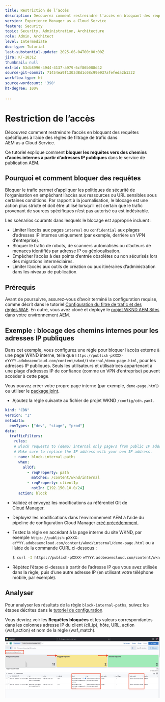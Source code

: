 ```yaml
---
title: Restriction de l’accès
description: Découvrez comment restreindre l’accès en bloquant des requêtes spécifiques à l’aide des règles de filtrage de trafic dans AEM as a Cloud Service.
version: Experience Manager as a Cloud Service
feature: Security
topic: Security, Administration, Architecture
role: Admin, Architect
level: Intermediate
doc-type: Tutorial
last-substantial-update: 2025-06-04T00:00:00Z
jira: KT-18312
thumbnail: null
exl-id: 53cb8996-4944-4137-a979-6cf86b088d42
source-git-commit: 71454ea9f1302d8d1c08c99e937afefeda2b1322
workflow-type: ht
source-wordcount: '390'
ht-degree: 100%

---
```


# Restriction de l’accès

Découvrez comment restreindre l’accès en bloquant des requêtes spécifiques à l’aide des règles de filtrage de trafic dans AEM as a Cloud Service.

Ce tutoriel explique comment **bloquer les requêtes vers des chemins d’accès internes à partir d’adresses IP publiques** dans le service de publication AEM.

## Pourquoi et comment bloquer des requêtes

Bloquer le trafic permet d’appliquer les politiques de sécurité de l’organisation en empêchant l’accès aux ressources ou URL sensibles sous certaines conditions. Par rapport à la journalisation, le blocage est une action plus stricte et doit être utilisé lorsqu’il est certain que le trafic provenant de sources spécifiques n’est pas autorisé ou est indésirable.

Les scénarios courants dans lesquels le blocage est approprié incluent :

- Limiter l’accès aux pages `internal` ou `confidential` aux plages d’adresses IP internes uniquement (par exemple, derrière un VPN d’entreprise).
- Bloquer le trafic de robots, de scanners automatisés ou d’acteurs de menaces identifiés par adresse IP ou géolocalisation.
- Empêcher l’accès à des points d’entrée obsolètes ou non sécurisés lors des migrations intermédiaires.
- Limiter l’accès aux outils de création ou aux itinéraires d’administration dans les niveaux de publication.

## Prérequis

Avant de poursuivre, assurez-vous d’avoir terminé la configuration requise, comme décrit dans le tutoriel [Configuration du filtre de trafic et des règles WAF](../setup.md). En outre, vous avez cloné et déployé le [projet WKND AEM Sites](https://github.com/adobe/aem-guides-wknd) dans votre environnement AEM.

## Exemple : blocage des chemins internes pour les adresses IP publiques

Dans cet exemple, vous configurez une règle pour bloquer l’accès externe à une page WKND interne, telle que `https://publish-pXXXX-eYYYY.adobeaemcloud.com/content/wknd/internal/demo-page.html`, pour les adresses IP publiques. Seuls les utilisateurs et utilisatrices appartenant à une plage d’adresses IP de confiance (comme un VPN d’entreprise) peuvent accéder à cette page.

Vous pouvez créer votre propre page interne (par exemple, `demo-page.html`) ou utiliser le [package joint](../assets/how-to/demo-internal-pages-package.zip).

- Ajoutez la règle suivante au fichier de projet WKND `/config/cdn.yaml`.

```yaml
kind: "CDN"
version: "1"
metadata:
  envTypes: ["dev", "stage", "prod"]
data:
  trafficFilters:
    rules:
    # Block requests to (demo) internal only page/s from public IP address but allow from internal IP address.
    # Make sure to replace the IP address with your own IP address.
    - name: block-internal-paths
      when:
        allOf:
          - reqProperty: path
            matches: /content/wknd/internal
          - reqProperty: clientIp
            notIn: [192.150.10.0/24]
      action: block    
```

- Validez et envoyez les modifications au référentiel Git de Cloud Manager.

- Déployez les modifications dans l’environnement AEM à l’aide du pipeline de configuration Cloud Manager [créé précédemment](../setup.md#deploy-rules-using-adobe-cloud-manager).

- Testez la règle en accédant à la page interne du site WKND, par exemple `https://publish-pXXXX-eYYYY.adobeaemcloud.com/content/wknd/internal/demo-page.html` ou à l’aide de la commande CURL ci-dessous :

  ```bash
  $ curl -I https://publish-pXXXX-eYYYY.adobeaemcloud.com/content/wknd/internal/demo-page.html
  ```

- Répétez l’étape ci-dessus à partir de l’adresse IP que vous avez utilisée dans la règle, puis d’une autre adresse IP (en utilisant votre téléphone mobile, par exemple).

## Analyser

Pour analyser les résultats de la règle `block-internal-paths`, suivez les étapes décrites dans le [tutoriel de configuration](../setup.md#cdn-logs-ingestion).

Vous devriez voir les **Requêtes bloquées** et les valeurs correspondantes dans les colonnes adresse IP du client (cli_ip), hôte, URL, action (waf_action) et nom de la règle (waf_match).

![Requête bloquée dans le tableau de bord de l’outil ELK](../assets/how-to/elk-tool-dashboard-blocked.png)
